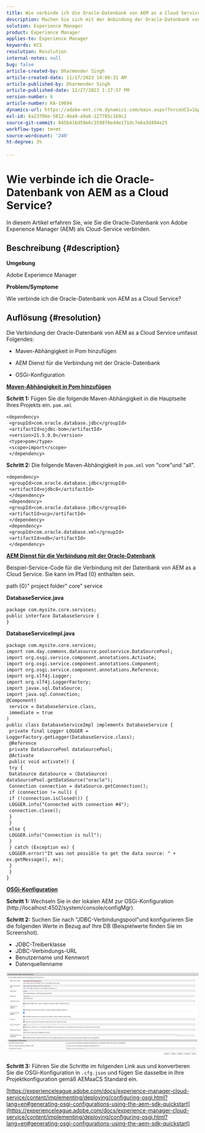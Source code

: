 ```yaml
---
title: Wie verbinde ich die Oracle-Datenbank von AEM as a Cloud Service?
description: Machen Sie sich mit der Anbindung der Oracle-Datenbank von AEM as a Cloud Service vertraut.
solution: Experience Manager
product: Experience Manager
applies-to: Experience Manager
keywords: KCS
resolution: Resolution
internal-notes: null
bug: false
article-created-by: Dharmender Singh
article-created-date: 11/17/2023 10:00:31 AM
article-published-by: Dharmender Singh
article-published-date: 12/27/2023 1:27:57 PM
version-number: 6
article-number: KA-19694
dynamics-url: https://adobe-ent.crm.dynamics.com/main.aspx?forceUCI=1&pagetype=entityrecord&etn=knowledgearticle&id=10959f1e-3085-ee11-8179-6045bd006239
exl-id: 6a23706e-5812-4ba9-a9a6-127785c169c2
source-git-commit: 845b416d58e6c359076edde171dc7e6a3d494e25
workflow-type: tm+mt
source-wordcount: '249'
ht-degree: 3%

---
```


# Wie verbinde ich die Oracle-Datenbank von AEM as a Cloud Service?


In diesem Artikel erfahren Sie, wie Sie die Oracle-Datenbank von Adobe Experience Manager (AEM) als Cloud-Service verbinden.

## Beschreibung {#description}


<b>Umgebung</b>

Adobe Experience Manager

<b>Problem/Symptome</b>

Wie verbinde ich die Oracle-Datenbank von AEM as a Cloud Service?


## Auflösung {#resolution}


Die Verbindung der Oracle-Datenbank von AEM as a Cloud Service umfasst Folgendes:

- Maven-Abhängigkeit in Pom hinzufügen

- AEM Dienst für die Verbindung mit der Oracle-Datenbank

- OSGi-Konfiguration

<u><b>Maven-Abhängigkeit in Pom hinzufügen</b></u>

<b>Schritt 1:</b> Fügen Sie die folgende Maven-Abhängigkeit in die Hauptseite Ihres Projekts ein. `pom.xml`


```
<dependency>
 <groupId>com.oracle.database.jdbc</groupId>
 <artifactId>ojdbc-bom</artifactId>
 <version>21.5.0.0</version>
 <type>pom</type>
 <scope>import</scope>
 </dependency>
```


<b>Schritt 2: </b>Die folgende Maven-Abhängigkeit in `pom.xml` von &quot;core&quot;und &quot;all&quot;.


```
<dependency>
 <groupId>com.oracle.database.jdbc</groupId>
 <artifactId>ojdbc8</artifactId>
 </dependency>
 <dependency>
 <groupId>com.oracle.database.jdbc</groupId>
 <artifactId>ucp</artifactId>
 </dependency>
 <dependency>
 <groupId>com.oracle.database.xml</groupId>
 <artifactId>xdb</artifactId>
 </dependency>
```


<u><b>AEM Dienst für die Verbindung mit der Oracle-Datenbank</b></u>

Beispiel-Service-Code für die Verbindung mit der Datenbank von AEM as a Cloud Service. Sie kann im Pfad {0} enthalten sein.

path {0}&quot; project folder&quot; core&quot; service

<b>DatabaseService.java</b>


```
package com.mysite.core.services;
public interface DatabaseService {
}
```


<b>DatabaseServiceImpl.java</b>


```
package com.mysite.core.services;
import com.day.commons.datasource.poolservice.DataSourcePool;
import org.osgi.service.component.annotations.Activate;
import org.osgi.service.component.annotations.Component;
import org.osgi.service.component.annotations.Reference;
import org.slf4j.Logger;
import org.slf4j.LoggerFactory;
import javax.sql.DataSource;
import java.sql.Connection;
@Component(
 service = DatabaseService.class,
 immediate = true
)
public class DatabaseServiceImpl implements DatabaseService {
 private final Logger LOGGER = LoggerFactory.getLogger(DatabaseService.class);
 @Reference
 private DataSourcePool dataSourcePool;
 @Activate
 public void activate() {
 try {
 DataSource dataSource = (DataSource) dataSourcePool.getDataSource("oracle");
 Connection connection = dataSource.getConnection();
 if (connection != null) {
 if (!connection.isClosed()) {
 LOGGER.info("Connected with connection #4");
 connection.close();
 }
 }
 else {
 LOGGER.info("Connection is null");
 }
 } catch (Exception ex) {
 LOGGER.error("It was not possible to get the data source: " + ex.getMessage(), ex);
 }
 }
}
```


<u><b>OSGi-Konfiguration</b></u>

<b>Schritt 1:</b> Wechseln Sie in der lokalen AEM zur OSGi-Konfiguration (http://localhost:4502/system/console/configMgr).

<b>Schritt 2:</b> Suchen Sie nach &quot;JDBC-Verbindungspool&quot;und konfigurieren Sie die folgenden Werte in Bezug auf Ihre DB (Beispielwerte finden Sie im Screenshot).

- JDBC-Treiberklasse
- JDBC-Verbindungs-URL
- Benutzername und Kennwort
- Datenquellenname


![](assets/265e1a49-24dc-ec11-a7b6-0022480b073d.png)

<b>Schritt 3:</b> Führen Sie die Schritte im folgenden Link aus und konvertieren Sie die OSGi-Konfiguration in `.cfg.json` und fügen Sie dasselbe in Ihre Projektkonfiguration gemäß AEMaaCS Standard ein.

[https://experienceleague.adobe.com/docs/experience-manager-cloud-service/content/implementing/deploying/configuring-osgi.html?lang=en#generating-osgi-configurations-using-the-aem-sdk-quickstart](https://experienceleague.adobe.com/docs/experience-manager-cloud-service/content/implementing/deploying/configuring-osgi.html?lang=en#generating-osgi-configurations-using-the-aem-sdk-quickstart)
